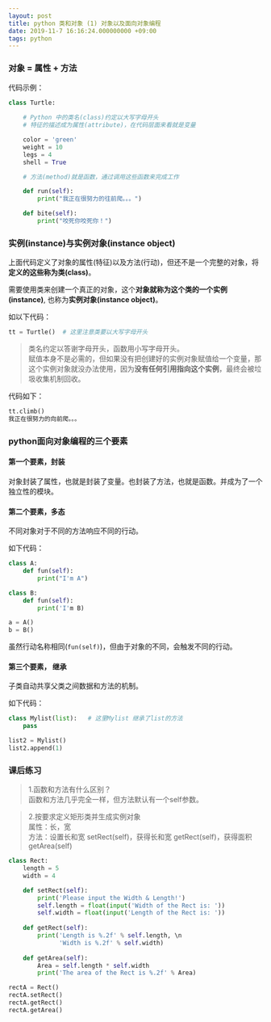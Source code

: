```yaml
---
layout: post
title: python 类和对象 (1) 对象以及面向对象编程
date: 2019-11-7 16:16:24.000000000 +09:00
tags: python
---
```


### 对象 = 属性 + 方法

代码示例：

```python
class Turtle:
    
    # Python 中的类名(class)约定以大写字母开头
    # 特征的描述成为属性(attribute)，在代码层面来看就是变量

    color = 'green'
    weight = 10
    legs = 4
    shell = True

    # 方法(method)就是函数，通过调用这些函数来完成工作

    def run(self):
        print("我正在很努力的往前爬。。。")

    def bite(self):
        print("咬死你咬死你！")
```

### 实例(instance)与实例对象(instance object)

上面代码定义了对象的属性(特征)以及方法(行动)，但还不是一个完整的对象，将**定义的这些称为类(class)**。

需要使用类来创建一个真正的对象，这个**对象就称为这个类的一个实例(instance)**, 也称为**实例对象(instance object)**。

如以下代码：

```python
tt = Turtle()  # 这里注意类要以大写字母开头
```

> 类名约定以答谢字母开头，函数用小写字母开头。<br>
赋值本身不是必需的，但如果没有把创建好的实例对象赋值给一个变量，那这个实例对象就没办法使用，因为**没有任何引用指向这个实例**，最终会被垃圾收集机制回收。

代码如下：
```python
tt.climb()
我正在很努力的向前爬。。。
```

### python面向对象编程的三个要素

#### 第一个要素，封装

对象封装了属性，也就是封装了变量。也封装了方法，也就是函数。并成为了一个独立性的模块。

#### 第二个要素，多态

不同对象对于不同的方法响应不同的行动。

如下代码：

```python
class A:
    def fun(self):
        print("I'm A")

class B:
    def fun(self):
        print('I'm B)

a = A()
b = B()
```
虽然行动名称相同(```fun(self)```)，但由于对象的不同，会触发不同的行动。

#### 第三个要素， 继承

子类自动共享父类之间数据和方法的机制。

如下代码：

```python
class Mylist(list):   # 这里Mylist 继承了list的方法
    pass

list2 = Mylist()
list2.append(1)
```
### 课后练习

> 1.函数和方法有什么区别？<br>
函数和方法几乎完全一样，但方法默认有一个self参数。

> 2.按要求定义矩形类并生成实例对象<br>
属性：长，宽<br>
方法：设置长和宽 setRect(self)，获得长和宽 getRect(self)，获得面积 getArea(self)

```python
class Rect:
    length = 5
    width = 4

    def setRect(self):
        print('Please input the Width & Length!')
        self.length = float(input('Width of the Rect is: '))
        self.width = float(input('Length of the Rect is: '))
    
    def getRect(self):
        print('Length is %.2f' % self.length, \n
              'Width is %.2f' % self.width)
    
    def getArea(self):
        Area = self.length * self.width
        print('The area of the Rect is %.2f' % Area)

rectA = Rect()
rectA.setRect()
rectA.getRect()
rectA.getArea()
```

